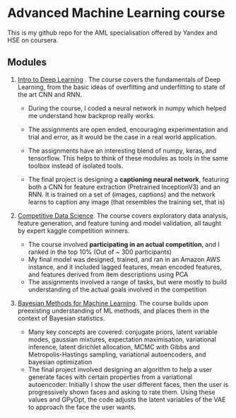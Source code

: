 # Advanced Machine Learning course

This is my github repo for the AML specialisation offered by Yandex and HSE on coursera. 

## Modules
1. [Intro to Deep Learning](https://www.coursera.org/learn/intro-to-deep-learning/) . The course covers the fundamentals of Deep Learning, from the basic ideas of overfitting and underfitting to state of the art CNN and RNN.
	
	- During the course, I coded a neural network in numpy which 	helped me understand how backprop really works. 
		
	- The assignments are open ended, encouraging experimentation and trial and error, as it would be the case in a real world application.
		
	- The assignments have an interesting blend of numpy, keras, and tensorflow. This helps to think of these modules as tools in the same toolbox instead of isolated tools.
		
	- The final project is designing a **captioning neural network**, featuring both a CNN for feature extraction (Pretrained InceptionV3) and an RNN. It is trained on a set of (images, captions) and the network learns to caption any image (that resembles the training set, that is)

2. [Competitive Data Science](https://www.coursera.org/learn/competitive-data-science). The course covers exploratory data analysis, feature generation, and feature tuning and model validation, all taught by expert kaggle competition winners.
	- The course involved **participating in an actual competition**, and I ranked in the top 10% (Out of ~ 300 participants)
	- My final model was designed, trained, and ran in an Amazon AWS instance, and it included lagged features, mean encoded features, and features derived from item descriptions using PCA
	- The assignments involved a range of tasks, but were mostly to build understanding of the actual goals involved in the competition
3. [Bayesian Methods for Machine Learning](https://www.coursera.org/learn/bayesian-methods-in-machine-learning). The course builds upon preexisting understanding of ML methods, and places them in the context of Bayesian statistics.
	- Many key concepts are covered: conjugate priors, latent variable modes, gaussian mixtures, expectation maximisation, variational inference, latent dirichlet allocation, MCMC with Gibbs and Metropolis-Hastings sampling, variational autoencoders, and bayesian optimization
	- The final project involved designing an algorithm to help a user generate faces with certain properties from a variational autoencoder: Initially I show the user different faces, then the user is progressively shown faces and asking to rate them. Using these values and GPyOpt, the code adjusts the latent variables of the VAE to approach the face the user wants.
	
